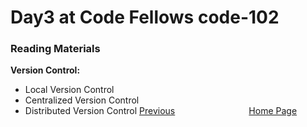 # Day3 at Code Fellows **code-102**
  ### Reading Materials

  **Version Control:**
  - Local Version Control
  - Centralized Version Control
  - Distributed Version Control
  [Previous](Day2.md)                              [Home Page](README.md)